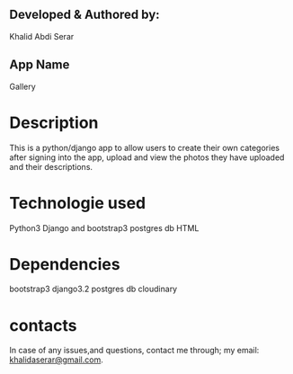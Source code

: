 ## Developed & Authored by:
Khalid Abdi Serar

## App Name
Gallery

# Description
This is a python/django app to allow users to create their own categories after signing into the app, upload and view the photos they have uploaded and their descriptions.

# Technologie used
Python3 
Django and bootstrap3 
postgres db 
HTML

# Dependencies
bootstrap3 
django3.2 
postgres db 
cloudinary

# contacts
In case of any issues,and questions, contact me through; my email: khalidaserar@gmail.com.

